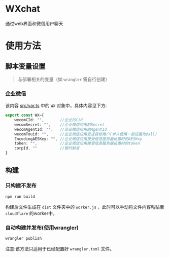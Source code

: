 # WXchat
通过web界面和微信用户聊天

# 使用方法

## 脚本变量设置
> 与部署相关的变量（如 `wrangler` 需自行创建）
### 企业微信
该内容 [src/var.ts](src/var.ts) 中的 `WX` 对象中，具体内容见下方:
```ts
export const WX={ 
    wecomCId: "",       //企业的Cid
    wecomSecret: "",    //企业微信应用的Secret
    wecomAgentId: "",   //企业微信应用的AgentId
    wecomTouid: "",     //企业微信应用发送目标用户(单人使用一般设置为@all)
    EncodingAESKey: "", //企业微信应用接受信息服务器设置时的AESKey
    token: "",          //企业微信应用接受信息服务器设置时的token
    corpId, ""          //暂时缺省
}
```
## 构建
### 只构建不发布
```sh
npm run build
```
构建后文件生成在 `dist` 文件夹中的 `worker.js` ，此时可以手动将文件内容粘贴至 `cloudflare` 的worker中。
### 自动构建并发布(使用wrangler)
```sh
wrangler publish
```
注意:该方法只适用于已经配置好 `wrangler.toml` 文件。